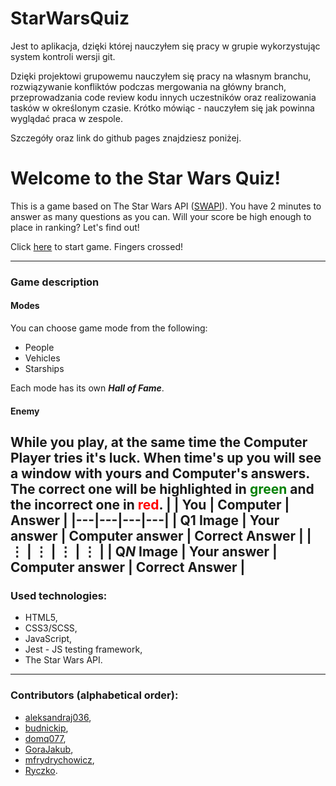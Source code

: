 # StarWarsQuiz

Jest to aplikacja, dzięki której nauczyłem się pracy w grupie wykorzystując system kontroli wersji git.

Dzięki projektowi grupowemu nauczyłem się pracy na własnym branchu, rozwiązywanie konfliktów podczas mergowania na główny branch, przeprowadzania code review kodu innych uczestników oraz realizowania tasków w określonym czasie. Krótko mówiąc - nauczyłem się jak powinna wyglądać praca w zespole.

Szczegóły oraz link do github pages znajdziesz poniżej.

# Welcome to the Star Wars Quiz!

This is a game based on The Star Wars API ([SWAPI](https://swapi.dev/)). You have 2 minutes to answer as many questions as you can. Will your score be high enough to place in ranking? Let's find out!

Click [here](https://skwirowski.github.io/CodersCamp2020.Project.JavaScript.StarWarsQuiz/) to start game. Fingers crossed!

---
### Game description

#### Modes
You can choose game mode from the following:
- People
- Vehicles
- Starships

Each mode has its own ***Hall of Fame***.

#### Enemy
While you play, at the same time the **Computer Player** tries it's luck. When time's up you will see a window with yours and Computer's answers. The correct one will be highlighted in <span style="color:green">green</span> and the incorrect one in <span style="color:red">red</span>.
|  | You | Computer | Answer |
|---|---|---|---|
| Q1 Image | Your answer | Computer answer | Correct Answer |
| ⋮ | ⋮ | ⋮ | ⋮ |
| Q*N* Image | Your answer | Computer answer | Correct Answer |
---
### Used technologies:
-  HTML5,
-  CSS3/SCSS,
-  JavaScript,
-  Jest - JS testing framework,
-  The Star Wars API.
---
### Contributors (alphabetical order):
- [aleksandraj036](https://github.com/aleksandraj036),
- [budnickip](https://github.com/budnickip),
- [domq077](https://github.com/domq077),
- [GoraJakub](https://github.com/GoraJakub),
- [mfrydrychowicz](https://github.com/mfrydrychowicz),
- [Ryczko](https://github.com/Ryczko).


